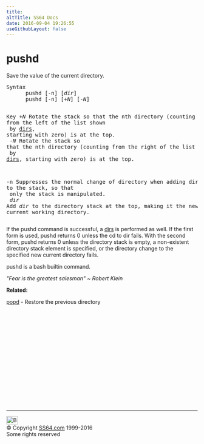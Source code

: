 ```yaml
---
title:
altTitle: SS64 Docs
date: 2016-09-04 19:26:55
useGithubLayout: false
---
```

<!-- #BeginLibraryItem "/Library/head_osx.lbi" --><!-- #EndLibraryItem --><h1>pushd</h1> 
<p>Save the value of the current directory. </p>
<pre>Syntax
      pushd [-n] [<i>dir</i>]<br>      pushd [-n] [+<i>N</i>] [-<i>N</i>]

Key
   +<i>N</i>   Rotate the stack so that the nth directory (counting from the left of the list shown<br>        by <a href="dirs.html">dirs</a>, starting with zero) is at the top.
<br>   -<i>N</i>   Rotate the stack so that the nth directory (counting from the right of the list shown<br>        by <a href="dirs.html">dirs</a>, starting with zero) is at the top.

   -n   Suppresses the normal change of directory when adding directories to the stack, so that<br>        only the stack is manipulated.
<br>  <i>dir</i>   Add <i>dir</i> to the directory stack at the top, making it the new current working directory.</pre>
<p>If the pushd command is successful, a <a href="dirs.html">dirs</a> is performed as well. If the first form is used, pushd returns 0 unless the cd to dir fails. With the second form, pushd returns 0 unless the directory stack is empty, a non-existent directory stack element is specified, or the directory change to the specified new current directory fails.</p>
<p>pushd is a bash builtin command.</p>
<p class="quote"><i>  "Fear is the greatest salesman" ~ Robert 
  Klein </i></p>
<p><b>Related:</b></p>
<p><a href="popd.html">popd</a> - Restore the previous directory </p><!-- #BeginLibraryItem "/Library/foot_osx.lbi" --><p>
<!-- OSX300 -->
<ins class="adsbygoogle" style="display:inline-block;width:300px;height:250px" data-ad-client="ca-pub-6140977852749469" data-ad-slot="1823340303"></ins>
<script>
(adsbygoogle = window.adsbygoogle || []).push({});
</script></p>
<hr>
<div id="bl" class="footer"><a href="pushd.html#"><img src="../images/top.png" width="30" height="22" alt="Back to the Top"></a></div>
<div id="br" class="footer, tagline">© Copyright <a href="http://ss64.com/">SS64.com</a> 1999-2016<br>
Some rights reserved</div><!-- #EndLibraryItem -->
